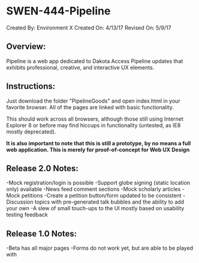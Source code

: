 # SWEN-444-Pipeline

Created By: Environment X
Created On: 4/13/17
Revised On: 5/9/17

## Overview:
Pipeline is a web app dedicated to Dakota Access Pipeline updates
that exhibits professional, creative, and interactive UX elements.

## Instructions:
Just download the folder "PipelineGoods" and open index.html in your favorite browser.
All of the pages are linked with basic functionality.

This should work across all browsers, although those still using Internet Explorer 8 or
before may find hiccups in functionality (untested, as IE8 mostly deprecated).

**It is also important to note that this is still a prototype, by no means a full web
application.  This is merely for proof-of-concept for Web UX Design**

## Release 2.0 Notes:
-Mock registration/login is possible
-Support globe signing (static location only) available
-News feed comment sections
-Mock scholarly articles
-Mock petitions
-Create a petition button/form updated to be consistent
-Discussion topics with pre-generated talk bubbles and the ability to add your own
-A slew of small touch-ups to the UI mostly based on usability testing feedback

## Release 1.0 Notes:
-Beta has all major pages
-Forms do not work yet, but are able to be played with
